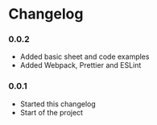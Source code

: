 # Changelog

### 0.0.2

- Added basic sheet and code examples
- Added Webpack, Prettier and ESLint

### 0.0.1

- Started this changelog
- Start of the project
